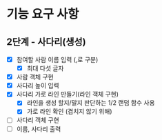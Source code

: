 # 기능 요구 사항

## 2단계 - 사다리(생성)

-[x] 참여할 사람 이름 입력 (,로 구분)
    - [x] 최대 다섯 글자
-[x] 사람 객체 구현
-[x] 사다리 높이 입력
-[x] 사다리 가로 라인 만들기(라인 객체 구현)
    -[x] 라인을 생성 할지/말지 판단하는 1/2 랜덤 함수 사용
    -[x] 가로 라인 확인 (겹치지 않기 위해)
-[ ] 사다리 객체 구현
-[ ] 이름, 사다리 출력
